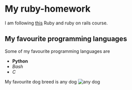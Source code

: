 # My ruby-homework

I am following [this](https://github.com/monorkin/learn.rb) Ruby and ruby on rails course.

## My favourite programming languages

Some of my favourite programming languages are
 - **Python**
 - *Bash*
 - *C*

My favourite dog breed is any dog
![any dog](http://www.legendsdogtraining.com/uploads/1/2/3/5/12354816/4532995.jpg?544)


